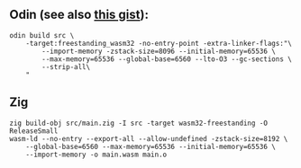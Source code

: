 ## Odin (see also [this gist](https://gist.github.com/gingerBill/9a6c0a6f0a34a147ff82e9f6047db2ac)):

```
odin build src \
    -target:freestanding_wasm32 -no-entry-point -extra-linker-flags:"\
        --import-memory -zstack-size=8096 --initial-memory=65536 \
        --max-memory=65536 --global-base=6560 --lto-O3 --gc-sections \
        --strip-all\
    "
```

## Zig

```
zig build-obj src/main.zig -I src -target wasm32-freestanding -O ReleaseSmall
wasm-ld --no-entry --export-all --allow-undefined -zstack-size=8192 \
    --global-base=6560 --max-memory=65536 --initial-memory=65536 \
    --import-memory -o main.wasm main.o
```
